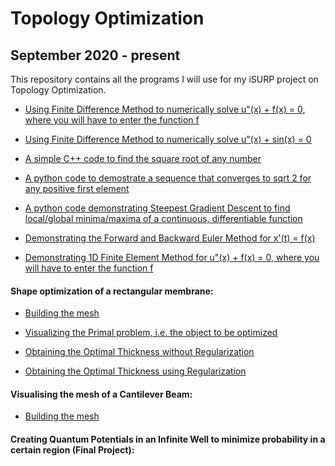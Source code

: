 # Topology Optimization
## September 2020 - present
 This repository contains all the programs I will use for my iSURP project on Topology Optimization.

- [Using Finite Difference Method to numerically solve u"(x) + f(x) = 0, where you will have to enter the function f](https://github.com/jai2510/Topology-Optimization-for-Metamaterials-iSURP/blob/master/Finite%20Difference%20Method%20for%20u''(x)%20%2B%20f(x)%20%3D%200.ipynb)

- [Using Finite Difference Method to numerically solve  u"(x) + sin(x) = 0](https://github.com/jai2510/Topology-Optimization-for-Metamaterials-iSURP/blob/master/Finite%20Difference%20Method%20on%20u''(x)%20%2B%20sin(x)%20%3D%200.ipynb)
 
- [A simple C++ code to find the square root of any number](https://github.com/jai2510/Topology-Optimization-for-Metamaterials-iSURP/blob/master/sqrt.cpp)

- [A python code to demostrate a sequence that converges to sqrt 2 for any positive first element](https://github.com/jai2510/Topology-Optimization-for-Metamaterials-iSURP/blob/master/convergence%20to%20sqrt(2).ipynb)

- [A python code demonstrating Steepest Gradient Descent to find local/global minima/maxima of a continuous, differentiable function](https://github.com/jai2510/Topology-Optimization-for-Metamaterials-iSURP/blob/master/Steepest%20Gradient%20Descent.ipynb)

- [Demonstrating the Forward and Backward Euler Method for x'(t) = f(x)](https://github.com/jai2510/Topology-Optimization-for-Metamaterials-iSURP/blob/master/Forward%20and%20Backward%20Euler%20Approach.ipynb)

- [Demonstrating 1D Finite Element Method for u"(x) + f(x) = 0, where you will have to enter the function f](https://github.com/jaiisrani/Topology-Optimization-for-Metamaterials-iSURP/blob/master/Finite%20Element%20Method%20for%20u''(x)%20%2B%20f(x)%20%3D%200.ipynb)

#### Shape optimization of a rectangular membrane:
- [Building the mesh](https://github.com/jaiisrani/Topology-Optimization-iSURP/tree/master/Building%20a%20mesh)

- [Visualizing the Primal problem, i.e. the object to be optimized](https://github.com/jaiisrani/Topology-Optimization-iSURP/tree/master/Primal%20problem)

- [Obtaining the Optimal Thickness without Regularization](https://github.com/jaiisrani/Topology-Optimization-iSURP/tree/master/Unregularized%20optimal%20thickness)

- [Obtaining the Optimal Thickness using Regularization](https://github.com/jaiisrani/Topology-Optimization-iSURP/tree/master/Regularized%20optimal%20thickness)

#### Visualising the mesh of a Cantilever Beam:
- [Building the mesh](https://github.com/jaiisrani/Topology-Optimization-iSURP/tree/master/mesh_building)

#### Creating Quantum Potentials in an Infinite Well to minimize probability in a certain region (Final Project):

